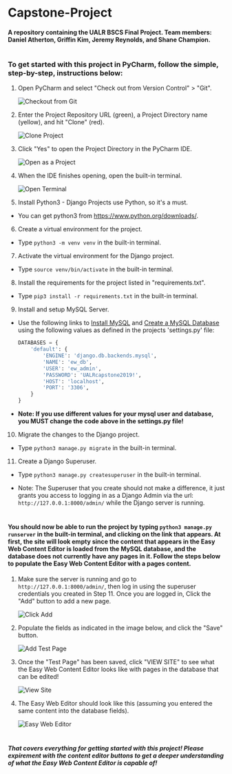 # Capstone-Project  
#### A repository containing the UALR BSCS Final Project. Team members: Daniel Atherton, Griffin Kim, Jeremy Reynolds, and Shane Champion.  

#  

### To get started with this project in PyCharm, follow the simple, step-by-step, instructions below:

1. Open PyCharm and select "Check out from Version Control" > "Git".  

   ![Checkout from Git](https://imgur.com/jimrhgs.png)

2. Enter the Project Repository URL (green), a Project Directory name (yellow), and hit "Clone" (red).  

   ![Clone Project](https://imgur.com/KzMgvDK.png)

3. Click "Yes" to open the Project Directory in the PyCharm IDE.  

   ![Open as a Project](https://imgur.com/0q77GFW.png)

4. When the IDE finishes opening, open the built-in terminal.  

   ![Open Terminal](https://imgur.com/CZIaEXd.png)
 
5. Install Python3 - Django Projects use Python, so it's a must.  

* You can get python3 from https://www.python.org/downloads/.  

6. Create a virtual environment for the project.  

* Type `python3 -m venv venv` in the built-in terminal.  

7. Activate the virtual environment for the Django project.  

* Type `source venv/bin/activate` in the built-in terminal.

8. Install the requirements for the project listed in "requirements.txt".  

* Type `pip3 install -r requirements.txt` in the built-in terminal.  

9. Install and setup MySQL Server.  

* Use the following links to [Install MySQL](http://www.marinamele.com/taskbuster-django-tutorial/install-and-configure-mysql-for-django#install-mysql) and [Create a MySQL Database](http://www.marinamele.com/taskbuster-django-tutorial/install-and-configure-mysql-for-django#create-database) using the following values as defined in the projects 'settings.py' file:  
   > 
   ``` python
   DATABASES = {
       'default': {
           'ENGINE': 'django.db.backends.mysql',
           'NAME': 'ew_db',
           'USER': 'ew_admin',
           'PASSWORD': 'UALRcapstone2019!',
           'HOST': 'localhost',
           'PORT': '3306',
       }
   }
   ```  

* **Note: If you use different values for your mysql user and database, you MUST change the code above in the settings.py file!**

10. Migrate the changes to the Django project.  
    
* Type `python3 manage.py migrate` in the built-in terminal.  

11. Create a Django Superuser.  

* Type `python3 manage.py createsuperuser` in the built-in terminal.  

* Note: The Superuser that you create should not make a difference, it just grants you access to logging in as a Django Admin via the url:  `http://127.0.0.1:8000/admin/` while the Django server is running.  

#

#### You should now be able to run the project by typing `python3 manage.py runserver` in the built-in terminal, and clicking on the link that appears. At first, the site will look empty since the content that appears in the Easy Web Content Editor is loaded from the MySQL database, and the database does not currently have any pages in it. Follow the steps below to populate the Easy Web Content Editor with a pages content.  

1. Make sure the server is running and go to `http://127.0.0.1:8000/admin/`, then log in using the superuser credentials you created in Step 11. Once you are logged in, Click the "Add" button to add a new page.  

   ![Click Add](https://imgur.com/nTReXz2.png)

2. Populate the fields as indicated in the image below, and click the "Save" button.  

   ![Add Test Page](https://imgur.com/jy0OZuU.png)

3. Once the "Test Page" has been saved, click "VIEW SITE" to see what the Easy Web Content Editor looks like with pages in the database that can be edited!  

   ![View Site](https://imgur.com/tm87e3E.png)

4. The Easy Web Editor should look like this (assuming you entered the same content into the database fields).  

   ![Easy Web Editor](https://imgur.com/boPUvcO.png)

#

##### That covers everything for getting started with this project! Please expirement with the content editor buttons to get a deeper understanding of what the Easy Web Content Editor is capable of!  
